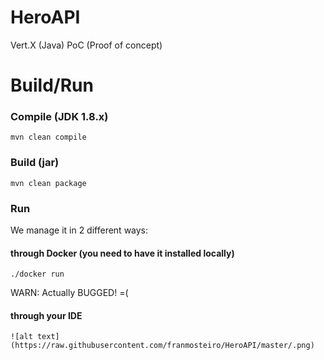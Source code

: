 # HeroAPI
Vert.X (Java) PoC (Proof of concept)

# Build/Run

### Compile (JDK 1.8.x)
    mvn clean compile 

### Build (jar)
    mvn clean package
    
### Run
We manage it in 2 different ways:
#### through Docker (you need to have it installed locally)
    ./docker run
WARN: Actually BUGGED!  =(

#### through your IDE
    ![alt text](https://raw.githubusercontent.com/franmosteiro/HeroAPI/master/.png)
    